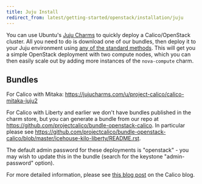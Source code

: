 ```yaml
---
title: Juju Install
redirect_from: latest/getting-started/openstack/installation/juju
---
```


You can use Ubuntu's [Juju Charms](https://jujucharms.com/) to quickly deploy a
Calico/OpenStack cluster.  All you need to do is download one of our bundles,
then deploy it to your Juju environment using [any of the standard
methods](https://jujucharms.com/docs/stable/charms-bundles). This will get you a
simple OpenStack deployment with two compute nodes, which you can then easily
scale out by adding more instances of the `nova-compute` charm.

## Bundles

For Calico with Mitaka:
<https://jujucharms.com/u/project-calico/calico-mitaka-juju2>

For Calico with Liberty and earlier we don't have bundles published in the
charm store, but you can generate a bundle from our repo at
<https://github.com/projectcalico/bundle-openstack-calico>.  In particular
please see
<https://github.com/projectcalico/bundle-openstack-calico/blob/master/icehouse-kilo-liberty/README.rst>.

The default admin password for these deployments is "openstack" - you may wish
to update this in the bundle (search for the keystone "admin-password" option).

For more detailed information, please see [this blog
post](https://www.projectcalico.org/exploring-juju/) on the Calico blog.
